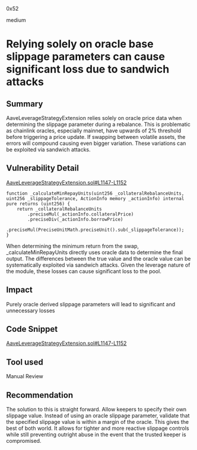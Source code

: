 0x52

medium

# Relying solely on oracle base slippage parameters can cause significant loss due to sandwich attacks

## Summary

AaveLeverageStrategyExtension relies solely on oracle price data when determining the slippage parameter during a rebalance. This is problematic as chainlink oracles, especially mainnet, have upwards of 2% threshold before triggering a price update. If swapping between volatile assets, the errors will compound causing even bigger variation. These variations can be exploited via sandwich attacks. 

## Vulnerability Detail

[AaveLeverageStrategyExtension.sol#L1147-L1152](https://github.com/sherlock-audit/2023-05-Index/blob/main/index-coop-smart-contracts/contracts/adapters/AaveLeverageStrategyExtension.sol#L1147-L1152)

    function _calculateMinRepayUnits(uint256 _collateralRebalanceUnits, uint256 _slippageTolerance, ActionInfo memory _actionInfo) internal pure returns (uint256) {
        return _collateralRebalanceUnits
            .preciseMul(_actionInfo.collateralPrice)
            .preciseDiv(_actionInfo.borrowPrice)
            .preciseMul(PreciseUnitMath.preciseUnit().sub(_slippageTolerance));
    }

When determining the minimum return from the swap, _calculateMinRepayUnits directly uses oracle data to determine the final output. The differences between the true value and the oracle value can be systematically exploited via sandwich attacks. Given the leverage nature of the module, these losses can cause significant loss to the pool.

## Impact

Purely oracle derived slippage parameters will lead to significant and unnecessary losses 

## Code Snippet

[AaveLeverageStrategyExtension.sol#L1147-L1152](https://github.com/sherlock-audit/2023-05-Index/blob/main/index-coop-smart-contracts/contracts/adapters/AaveLeverageStrategyExtension.sol#L1147-L1152)

## Tool used

Manual Review

## Recommendation

The solution to this is straight forward. Allow keepers to specify their own slippage value. Instead of using an oracle slippage parameter, validate that the specified slippage value is within a margin of the oracle. This gives the best of both world. It allows for tighter and more reactive slippage controls while still preventing outright abuse in the event that the trusted keeper is compromised.
